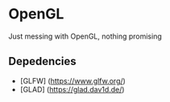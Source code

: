 # OpenGL
Just messing with OpenGL, nothing promising

## Depedencies
* [GLFW] (https://www.glfw.org/)
* [GLAD] (https://glad.dav1d.de/)
